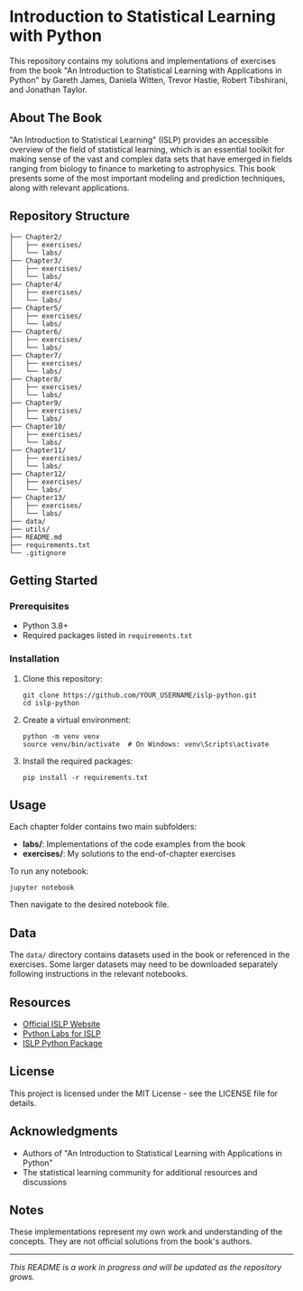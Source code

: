 # Introduction to Statistical Learning with Python

This repository contains my solutions and implementations of exercises from the book "An Introduction to Statistical Learning with Applications in Python" by Gareth James, Daniela Witten, Trevor Hastie, Robert Tibshirani, and Jonathan Taylor.

## About The Book

"An Introduction to Statistical Learning" (ISLP) provides an accessible overview of the field of statistical learning, which is an essential toolkit for making sense of the vast and complex data sets that have emerged in fields ranging from biology to finance to marketing to astrophysics. This book presents some of the most important modeling and prediction techniques, along with relevant applications.

## Repository Structure

```
├── Chapter2/
│   ├── exercises/
│   └── labs/
├── Chapter3/
│   ├── exercises/
│   └── labs/
├── Chapter4/
│   ├── exercises/
│   └── labs/
├── Chapter5/
│   ├── exercises/
│   └── labs/
├── Chapter6/
│   ├── exercises/
│   └── labs/
├── Chapter7/
│   ├── exercises/
│   └── labs/
├── Chapter8/
│   ├── exercises/
│   └── labs/
├── Chapter9/
│   ├── exercises/
│   └── labs/
├── Chapter10/
│   ├── exercises/
│   └── labs/
├── Chapter11/
│   ├── exercises/
│   └── labs/
├── Chapter12/
│   ├── exercises/
│   └── labs/
├── Chapter13/
│   ├── exercises/
│   └── labs/
├── data/
├── utils/
├── README.md
├── requirements.txt
└── .gitignore
```

## Getting Started

### Prerequisites

- Python 3.8+
- Required packages listed in `requirements.txt`

### Installation

1. Clone this repository:
   ```
   git clone https://github.com/YOUR_USERNAME/islp-python.git
   cd islp-python
   ```

2. Create a virtual environment:
   ```
   python -m venv venv
   source venv/bin/activate  # On Windows: venv\Scripts\activate
   ```

3. Install the required packages:
   ```
   pip install -r requirements.txt
   ```

## Usage

Each chapter folder contains two main subfolders:

- **labs/**: Implementations of the code examples from the book
- **exercises/**: My solutions to the end-of-chapter exercises

To run any notebook:

```
jupyter notebook
```

Then navigate to the desired notebook file.

## Data

The `data/` directory contains datasets used in the book or referenced in the exercises. Some larger datasets may need to be downloaded separately following instructions in the relevant notebooks.

## Resources

- [Official ISLP Website](https://www.statlearning.com/)
- [Python Labs for ISLP](https://github.com/intro-stat-learning/ISLP_labs)
- [ISLP Python Package](https://islp.readthedocs.io/en/latest/)

## License

This project is licensed under the MIT License - see the LICENSE file for details.

## Acknowledgments

- Authors of "An Introduction to Statistical Learning with Applications in Python"
- The statistical learning community for additional resources and discussions

## Notes

These implementations represent my own work and understanding of the concepts. They are not official solutions from the book's authors.

---

*This README is a work in progress and will be updated as the repository grows.*
